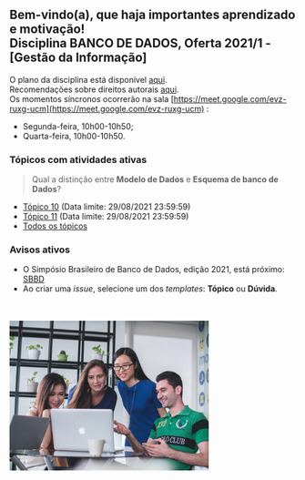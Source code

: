 ## Bem-vindo(a), que haja importantes aprendizado e motivação!<br> Disciplina **BANCO DE DADOS**, Oferta 2021/1 - [Gestão da Informação]

O plano da disciplina está disponível [aqui](./media/bd-2021-1-bgi-plano.pdf).<br>
Recomendações sobre direitos autorais [aqui](./media/recomendacao-prograd.pdf).<br>
Os momentos síncronos ocorrerão na sala [https://meet.google.com/evz-ruxg-ucm](https://meet.google.com/evz-ruxg-ucm) :
- Segunda-feira, 10h00-10h50;
- Quarta-feira, 10h00-10h50.

### Tópicos com atividades ativas

> Qual a distinção entre **Modelo de Dados** e **Esquema de banco de Dados**?

- [Tópico 10](./topicos/topico-10.md) (Data limite: 29/08/2021 23:59:59)<br>
- [Tópico 11](./topicos/topico-11.md) (Data limite: 29/08/2021 23:59:59)<br>
- [Todos os tópicos](topicos/topicos.md)

### Avisos ativos

- O Simpósio Brasileiro de Banco de Dados, edição 2021, está próximo: [SBBD](https://sbbd.org.br/2021/)
- Ao criar uma *issue*, selecione um dos *templates*: **Tópico** ou **Dúvida**.
<br>
<br>
<img src="./media/mimi-thian-vdXMSiX-n6M-unsplash.jpg" width="350">
